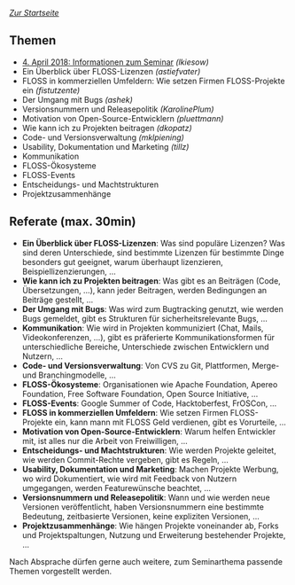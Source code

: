 

*[Zur Startseite](index.html)*

Themen
------

- [4. April 2018: Informationen zum Seminar](#aufgaben) *(lkiesow)*
- Ein Überblick über FLOSS-Lizenzen *(astiefvater)*
- FLOSS in kommerziellen Umfeldern: Wie setzen Firmen FLOSS-Projekte ein *(fistutzente)*
- Der Umgang mit Bugs *(ashek)*
- Versionsnummern und Releasepolitik *(KarolinePlum)*
- Motivation von Open-Source-Entwicklern *(pluettmann)*
- Wie kann ich zu Projekten beitragen *(dkopatz)*
- Code- und Versionsverwaltung *(mklpiening)*
- Usability, Dokumentation und Marketing *(tillz)*
- Kommunikation
- FLOSS-Ökosysteme
- FLOSS-Events
- Entscheidungs- und Machtstrukturen
- Projektzusammenhänge
    
Referate (max. 30min)
---------------------

- **Ein Überblick über FLOSS-Lizenzen**: Was sind populäre Lizenzen? Was sind
  deren Unterschiede, sind bestimmte Lizenzen für bestimmte Dinge besonders gut
  geeignet, warum überhaupt lizenzieren, Beispiellizenzierungen, …
- **Wie kann ich zu Projekten beitragen**: Was gibt es an Beiträgen (Code,
  Übersetzungen, …), kann jeder Beitragen, werden Bedingungen an Beiträge
  gestellt, …
- **Der Umgang mit Bugs**: Was wird zum Bugtracking genutzt, wie werden Bugs
  gemeldet, gibt es Strukturen für sicherheitsrelevante Bugs, …
- **Kommunikation**: Wie wird in Projekten kommuniziert (Chat, Mails,
  Videokonferenzen, …), gibt es präferierte Kommunikationsformen für
  unterschiedliche Bereiche, Unterschiede zwischen Entwicklern und Nutzern, …
- **Code- und Versionsverwaltung**: Von CVS zu Git, Plattformen, Merge- und
  Branchingmodelle, …
- **FLOSS-Ökosysteme**: Organisationen wie Apache Foundation, Apereo
  Foundation, Free Software Foundation, Open Source Initiative, …
- **FLOSS-Events**: Google Summer of Code, Hacktoberfest, FrOSCon, …
- **FLOSS in kommerziellen Umfeldern**: Wie setzen Firmen FLOSS-Projekte ein,
  kann mann mit FLOSS Geld verdienen, gibt es Vorurteile, …
- **Motivation von Open-Source-Entwicklern**: Warum helfen Entwickler mit, ist
  alles nur die Arbeit von Freiwilligen, …
- **Entscheidungs- und Machtstrukturen**: Wie werden Projekte geleitet, wie
  werden Commit-Rechte vergeben, gibt es Regeln, …
- **Usability, Dokumentation und Marketing**: Machen Projekte Werbung, wo wird
  Dokumentiert, wie wird mit Feedback von Nutzern umgegangen, werden
  Featurewünsche beachtet, …
- **Versionsnummern und Releasepolitik**: Wann und wie werden neue Versionen
  veröffentlicht, haben Versionsnummern eine bestimmte Bedeutung, zeitbasierte
  Versionen, keine expliziten Versionen, …
- **Projektzusammenhänge**: Wie hängen Projekte voneinander ab, Forks und
  Projektspaltungen, Nutzung und Erweiterung bestehender Projekte, …

Nach Absprache dürfen gerne auch weitere, zum Seminarthema passende Themen
vorgestellt werden.
